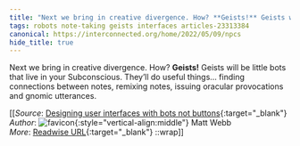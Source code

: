 ```yaml
---
title: "Next we bring in creative divergence. How? **Geists!** Geists will ..."
tags: robots note-taking geists interfaces articles-23313384
canonical: https://interconnected.org/home/2022/05/09/npcs
hide_title: true
---
```


Next we bring in creative divergence. How? **Geists!** Geists will be little bots that live in your Subconscious. They’ll do useful things… finding connections between notes, remixing notes, issuing oracular provocations and gnomic utterances.


[[_Source_: [Designing user interfaces with bots not buttons](https://interconnected.org/home/2022/05/09/npcs){:target="_blank"}<br>
_Author_: ![favicon](https://s2.googleusercontent.com/s2/favicons?domain=interconnected.org){:style="vertical-align:middle"} Matt Webb<br>
_More_: [Readwise URL](https://readwise.io/open/457089143){:target="_blank"}
::wrap]]